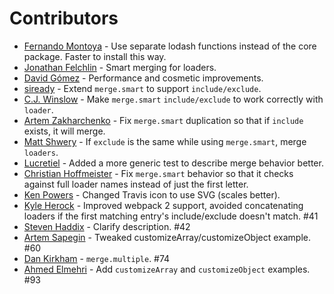 # Contributors

* [Fernando Montoya](https://github.com/montogeek) - Use separate lodash functions instead of the core package. Faster to install this way.
* [Jonathan Felchlin](https://github.com/GreenGremlin) - Smart merging for loaders.
* [David Gómez](https://github.com/davegomez) - Performance and cosmetic improvements.
* [siready](https://github.com/siready) - Extend `merge.smart` to support `include/exclude`.
* [C.J. Winslow](https://github.com/Whoaa512) - Make `merge.smart` `include/exclude` to work correctly with `loader`.
* [Artem Zakharchenko](https://github.com/blackrabbit99) - Fix `merge.smart` duplication so that if `include` exists, it will merge.
* [Matt Shwery](https://github.com/mshwery) - If `exclude` is the same while using `merge.smart`, merge `loaders`.
* [Lucretiel](https://github.com/Lucretiel) - Added a more generic test to describe merge behavior better.
* [Christian Hoffmeister](https://github.com/choffmeister) - Fix `merge.smart` behavior so that it checks against full loader names instead of just the first letter.
* [Ken Powers](https://github.com/knpwrs) - Changed Travis icon to use SVG (scales better).
* [Kyle Herock](https://github.com/rockmacaca) - Improved webpack 2 support, avoided concatenating loaders if the first matching entry's include/exclude doesn't match. #41
* [Steven Haddix](https://github.com/steven-haddix) - Clarify description. #42
* [Artem Sapegin](https://github.com/sapegin) - Tweaked customizeArray/customizeObject example. #60
* [Dan Kirkham](https://github.com/herecydev) - `merge.multiple`. #74
* [Ahmed Elmehri](https://github.com/ahmehri) - Add `customizeArray` and `customizeObject` examples. #93
